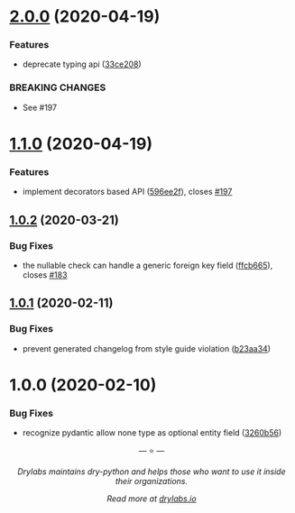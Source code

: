 # [2.0.0](https://github.com/dry-python/mappers/compare/1.1.0...2.0.0) (2020-04-19)

### Features

- deprecate typing api ([33ce208](https://github.com/dry-python/mappers/commit/33ce20835b6d09481a5405d9e6277c3e81d8cc32))

### BREAKING CHANGES

- See #197

# [1.1.0](https://github.com/dry-python/mappers/compare/1.0.2...1.1.0) (2020-04-19)

### Features

- implement decorators based API ([596ee2f](https://github.com/dry-python/mappers/commit/596ee2f61ffff8fec341bb164bddd7843baefc33)), closes [#197](https://github.com/dry-python/mappers/issues/197)

## [1.0.2](https://github.com/dry-python/mappers/compare/1.0.1...1.0.2) (2020-03-21)

### Bug Fixes

- the nullable check can handle a generic foreign key field ([ffcb665](https://github.com/dry-python/mappers/commit/ffcb66510de2e617be674c2c0cd7c04b6ec568eb)), closes [#183](https://github.com/dry-python/mappers/issues/183)

## [1.0.1](https://github.com/dry-python/mappers/compare/1.0.0...1.0.1) (2020-02-11)

### Bug Fixes

- prevent generated changelog from style guide violation ([b23aa34](https://github.com/dry-python/mappers/commit/b23aa34ad22c9b9cbb0a874bd4fd9a939049f34f))

# 1.0.0 (2020-02-10)

### Bug Fixes

- recognize pydantic allow none type as optional entity field ([3260b56](https://github.com/dry-python/mappers/commit/3260b5603e1f009de3cde6c0e3025f72624d078e))

<p align="center">&mdash; ⭐️ &mdash;</p>
<p align="center"><i>Drylabs maintains dry-python and helps those who want to use it inside their organizations.</i></p>
<p align="center"><i>Read more at <a href="https://drylabs.io">drylabs.io</a></i></p>
